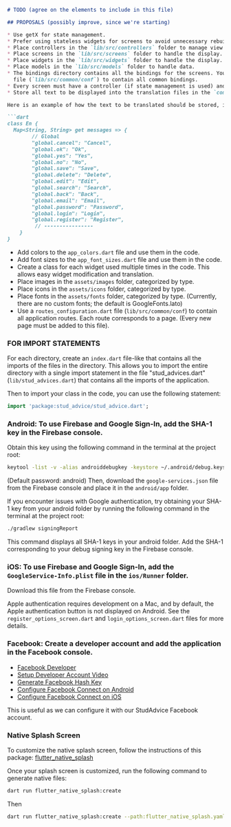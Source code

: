 ```markdown
# TODO (agree on the elements to include in this file)

## PROPOSALS (possibly improve, since we're starting)

* Use getX for state management.
* Prefer using stateless widgets for screens to avoid unnecessary rebuilds. (This saves memory and CPU usage and makes the application more fluid.)
* Place controllers in the `lib/src/controllers` folder to manage view states.
* Place screens in the `lib/src/screens` folder to handle the display.
* Place widgets in the `lib/src/widgets` folder to handle the display.
* Place models in the `lib/src/models` folder to handle data.
* The bindings directory contains all the bindings for the screens. You can use the `app_binding.dart`
  file (`lib/src/common/conf`) to contain all common bindings.
* Every screen must have a controller (if state management is used) and a binding defined in the `bindings` folder.
* Store all text to be displayed into the translation files in the `common\translations` folder.

Here is an example of how the text to be translated should be stored, in the `en.json` file (as example for english):

```dart
class En {
  Map<String, String> get messages => {
        // Global
        "global.cancel": "Cancel",
        "global.ok": "Ok",
        "global.yes": "Yes",
        "global.no": "No",
        "global.save": "Save",
        "global.delete": "Delete",
        "global.edit": "Edit",
        "global.search": "Search",
        "global.back": "Back",
        "global.email": "Email",
        "global.password": "Password",
        "global.login": "Login",
        "global.register": "Register",
         // ----------------
    }
}
```

* Add colors to the `app_colors.dart` file and use them in the code.
* Add font sizes to the `app_font_sizes.dart` file and use them in the code.
* Create a class for each widget used multiple times in the code. This allows easy widget modification and translation.
* Place images in the `assets/images` folder, categorized by type.
* Place icons in the `assets/icons` folder, categorized by type.
* Place fonts in the `assets/fonts` folder, categorized by type. (Currently, there are no custom fonts; the default is GoogleFonts.lato)
* Use a `routes_configuration.dart` file (`lib/src/common/conf`) to contain all application routes. Each route corresponds to a page. (Every new page must be added to this file).


### FOR IMPORT STATEMENTS

For each directory, create an `index.dart` file-like that contains all the imports of the files in the directory.
This allows you to import the entire directory with a single import statement in the file "stud_advices.dart" (`lib/stud_advices.dart`) that 
contains all the imports of the application.

Then to import your class in the code, you can use the following statement:

```dart
import 'package:stud_advice/stud_advice.dart';
```

### Android: To use Firebase and Google Sign-In, add the SHA-1 key in the Firebase console.

Obtain this key using the following command in the terminal at the project root:

```bash
keytool -list -v -alias androiddebugkey -keystore ~/.android/debug.keystore
```

(Default password: android) Then, download the `google-services.json` file from the Firebase console and place it in the `android/app` folder.

If you encounter issues with Google authentication, try obtaining your SHA-1 key from your android folder by running the following command in the terminal at the project root:

```bash
./gradlew signingReport
```

This command displays all SHA-1 keys in your android folder. Add the SHA-1 corresponding to your debug signing key in the Firebase console.

### iOS: To use Firebase and Google Sign-In, add the `GoogleService-Info.plist` file in the `ios/Runner` folder.

Download this file from the Firebase console.

Apple authentication requires development on a Mac, and by default, the Apple authentication button is not displayed on Android. See the `register_options_screen.dart` and `login_options_screen.dart` files for more details.

### Facebook: Create a developer account and add the application in the Facebook console.

- [Facebook Developer](https://developers.facebook.com/)
- [Setup Developer Account Video](https://www.youtube.com/watch?v=AG_hO03Vyto)
- [Generate Facebook Hash Key](https://stackoverflow.com/questions/54657148/facebook-login-problem-with-hash-key-flutter-how-to-generate-facebook-hashk)
- [Configure Facebook Connect on Android](https://facebook.meedu.app/docs/6.x.x/android)
- [Configure Facebook Connect on iOS](https://facebook.meedu.app/docs/6.x.x/ios)

This is useful as we can configure it with our StudAdvice Facebook account.

### Native Splash Screen

To customize the native splash screen, follow the instructions of this package:
[flutter_native_splash](https://pub.dev/documentation/flutter_native_splash/latest/)

Once your splash screen is customized, run the following command to generate native files:

```bash
dart run flutter_native_splash:create
```

Then

```bash
dart run flutter_native_splash:create --path:flutter_native_splash.yaml
```